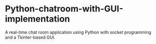 # Python-chatroom-with-GUI-implementation
A real-time chat room application using Python with socket programming and a Tkinter-based GUI.
